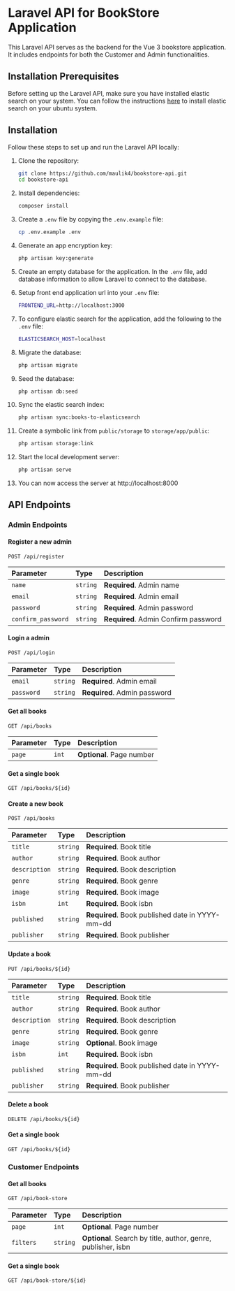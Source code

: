 # Laravel API for BookStore Application

This Laravel API serves as the backend for the Vue 3 bookstore application. It includes endpoints for both the Customer and Admin functionalities.

## Installation Prerequisites

Before setting up the Laravel API, make sure you have installed elastic search on your system. You can follow the instructions [here](https://www.digitalocean.com/community/tutorials/how-to-install-elasticsearch-logstash-and-kibana-elastic-stack-on-ubuntu-20-04) to install elastic search on your ubuntu system.

## Installation

Follow these steps to set up and run the Laravel API locally:

1. Clone the repository:
   ```bash
   git clone https://github.com/maulik4/bookstore-api.git
   cd bookstore-api
    ```
2. Install dependencies:
    ```bash
    composer install
    ```
3. Create a `.env` file by copying the `.env.example` file:
    ```bash
    cp .env.example .env
    ```

4. Generate an app encryption key:
    ```bash
    php artisan key:generate
    ```
5. Create an empty database for the application. In the `.env` file, add database information to allow Laravel to connect to the database.

6. Setup front end application url into your `.env` file:
    ```bash
    FRONTEND_URL=http://localhost:3000
    ```

6. To configure elastic search for the application, add the following to the `.env` file:
    ```bash
    ELASTICSEARCH_HOST=localhost
    ``` 
7. Migrate the database:
    ```bash
    php artisan migrate
    ```
8. Seed the database:
    ```bash
    php artisan db:seed
    ```

9. Sync the elastic search index:
    ```bash
    php artisan sync:books-to-elasticsearch
    ```
10. Create a symbolic link from `public/storage` to `storage/app/public`:
    ```bash
    php artisan storage:link
    ```

11. Start the local development server:
    ```bash
    php artisan serve
    ```
12. You can now access the server at http://localhost:8000

## API Endpoints

### Admin Endpoints

#### Register a new admin

```http
POST /api/register
```

| Parameter | Type     | Description                |
| :-------- | :------- | :------------------------- |
| `name`    | `string` | **Required**. Admin name|
| `email`   | `string` | **Required**. Admin email|
| `password`| `string` | **Required**. Admin password|
| `confirm_password`| `string` | **Required**. Admin Confirm password|

#### Login a admin

```http
POST /api/login
```

| Parameter | Type     | Description                |
| :-------- | :------- | :------------------------- |
| `email`   | `string` | **Required**. Admin email|
| `password`| `string` | **Required**. Admin password|

#### Get all books

```http
GET /api/books
```

| Parameter | Type     | Description                |
| :-------- | :------- | :------------------------- |
| `page`    | `int` | **Optional**. Page number|


#### Get a single book

```http
GET /api/books/${id}
```

#### Create a new book

```http
POST /api/books
```

| Parameter | Type     | Description                |
| :-------- | :------- | :------------------------- |
| `title`    | `string` | **Required**. Book title|
| `author`   | `string` | **Required**. Book author|
| `description`| `string` | **Required**. Book description|
| `genre`| `string` | **Required**. Book genre|
| `image`| `string` | **Required**. Book image|
| `isbn`| `int` | **Required**. Book isbn|
| `published`| `string` | **Required**. Book published date in YYYY-mm-dd|
| `publisher`| `string` | **Required**. Book publisher|

#### Update a book

```http
PUT /api/books/${id}
```

| Parameter | Type     | Description                |
| :-------- | :------- | :------------------------- |
| `title`    | `string` | **Required**. Book title|
| `author`   | `string` | **Required**. Book author|
| `description`| `string` | **Required**. Book description|
| `genre`| `string` | **Required**. Book genre|
| `image`| `string` | **Optional**. Book image|
| `isbn`| `int` | **Required**. Book isbn|
| `published`| `string` | **Required**. Book published date in YYYY-mm-dd|
| `publisher`| `string` | **Required**. Book publisher|

#### Delete a book

```http
DELETE /api/books/${id}
```

#### Get a single book

```http
GET /api/books/${id}
```



### Customer Endpoints

#### Get all books

```http
GET /api/book-store
```

| Parameter | Type     | Description                |
| :-------- | :------- | :------------------------- |
| `page`    | `int` | **Optional**. Page number|
| `filters`    | `string` | **Optional**. Search by title, author, genre, publisher, isbn|

#### Get a single book

```http
GET /api/book-store/${id}
```